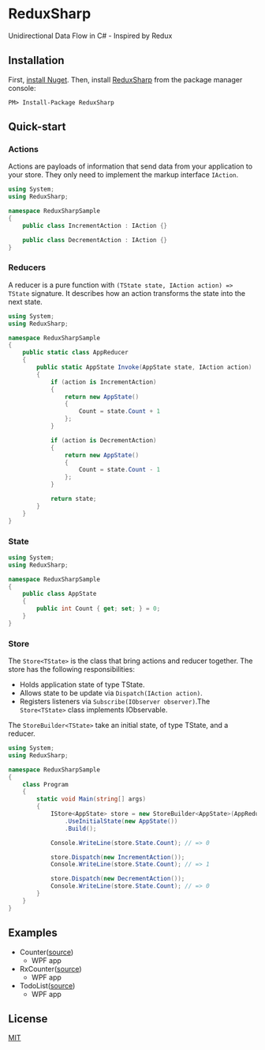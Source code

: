 # ReduxSharp

Unidirectional Data Flow in C# - Inspired by Redux


## Installation

First, [install Nuget](http://docs.nuget.org/docs/start-here/installing-nuget).
Then, install [ReduxSharp](http://www.nuget.org/packages/ReduxSharp) from the package manager console:

```
PM> Install-Package ReduxSharp
```


## Quick-start

### Actions

Actions are payloads of information that send data from your application to your store.
They only need to implement the markup interface `IAction`.

```cs
using System;
using ReduxSharp;

namespace ReduxSharpSample
{
    public class IncrementAction : IAction {}

    public class DecrementAction : IAction {}
}
```

### Reducers

A reducer is a pure function with `(TState state, IAction action) => TState` signature.
It describes how an action transforms the state into the next state.

```cs
using System;
using ReduxSharp;

namespace ReduxSharpSample
{
    public static class AppReducer
    {
        public static AppState Invoke(AppState state, IAction action)
        {
            if (action is IncrementAction)
            {
                return new AppState()
                {
                    Count = state.Count + 1
                };
            }

            if (action is DecrementAction)
            {
                return new AppState()
                {
                    Count = state.Count - 1
                };
            }

            return state;
        }
    }
}
```

### State

```cs
using System;
using ReduxSharp;

namespace ReduxSharpSample
{
    public class AppState
    {
        public int Count { get; set; } = 0;
    }
}
```

### Store

The `Store<TState>` is the class that bring actions and reducer together.
The store has the following responsibilities:

- Holds application state of type TState.
- Allows state to be update via `Dispatch(IAction action)`.
- Registers listeners via `Subscribe(IObserver observer)`.The `Store<TState>` class implements IObservable.

The `StoreBuilder<TState>` take an initial state, of type TState, and a reducer.

```c#
using System;
using ReduxSharp;

namespace ReduxSharpSample
{
    class Program
    {
        static void Main(string[] args)
        {
            IStore<AppState> store = new StoreBuilder<AppState>(AppReducer.Invoke)
                .UseInitialState(new AppState())
                .Build();

            Console.WriteLine(store.State.Count); // => 0

            store.Dispatch(new IncrementAction());
            Console.WriteLine(store.State.Count); // => 1

            store.Dispatch(new DecrementAction());
            Console.WriteLine(store.State.Count); // => 0
        }
    } 
}
```

## Examples

- Counter([source](https://github.com/tnakamura/ReduxSharp/blob/master/examples/Counter))
  - WPF app 
- RxCounter([source](https://github.com/tnakamura/ReduxSharp/blob/master/examples/RxCounter))
  - WPF app 
- TodoList([source](https://github.com/tnakamura/ReduxSharp/blob/master/examples/TodoList))
  - WPF app 

## License

[MIT](https://opensource.org/licenses/MIT)


